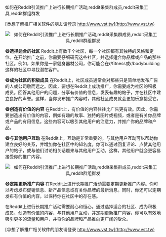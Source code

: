 如何在Reddit引流推广上进行长期推广活动,reddit采集群成员,reddit采集工具,reddit群组群发

[😍想了解推广相关软件的朋友请登录 http://www.vst.tw](http://www.vst.tw)

 <center><img src="https://vst.tw/MP4/tuiguang/png/3.png" alt="如何在Reddit引流推广上进行长期推广活动,reddit采集群成员,reddit采集工具,reddit群组群发"></center>

**😄选择适合的社区**
Reddit上有数千个社区，每一个社区都有其独特的风格和定位。在开始推广之前，你需要仔细研究这些社区，并选择适合你品牌或产品的那些社区。例如，如果你是一家健身器材公司，你可能会在r/fitness或r/bodybuilding这样的社区中寻找潜在客户。

**😄成为社区的积极成员**
在Reddit上，社区成员通常会对那些只是简单地发布广告的人或公司敬而远之。因此，要想在Reddit上成功推广，你需要成为社区的积极成员。回答其他用户的问题，分享有价值的信息，发表有趣的帖子，并在社区中建立良好的声誉。这样，当你发布推广内容时，其他社区成员就会更加乐意接受它。

**😄创造有价值的内容**
在Reddit上，有价值的内容往往比广告更有效。因此，你需要创造出有价值的内容，例如有趣的故事、独特的图片或视频，或者是有关你品牌或产品的有用信息。这些内容可以吸引其他用户的注意力，并推广你的品牌和产品。

**😄与其他用户互动**
在Reddit上，互动是非常重要的。与其他用户互动可以帮助你建立良好的关系，并增加你在社区中的知名度。你可以通过回复评论、点赞其他用户的帖子，或与他们讨论相关话题来与其他用户互动。这样，其他用户就会更容易接受你的推广内容。

 <center><img src="https://vst.tw/MP4/tuiguang/png/3.png" alt="如何在Reddit引流推广上进行长期推广活动,reddit采集群成员,reddit采集工具,reddit群组群发"></center>

**😄定期更新推广内容**
在Reddit上进行长期推广活动需要定期更新推广内容。你可以考虑发布促销信息、新产品信息或有关你品牌的最新消息。同时，你还可以定期发布有价值的内容，以保持你在社区中的存在感。

在Reddit上进行长期推广活动需要耐心和恒心。通过选择适合的社区、成为积极成员、创造有价值的内容、与其他用户互动，并定期更新推广内容，你可以有效地吸引更多的流量和用户，并将你的品牌和产品推向更广阔的受众。

[😍想了解推广相关软件的朋友请登录 http://www.vst.tw](http://www.vst.tw)



